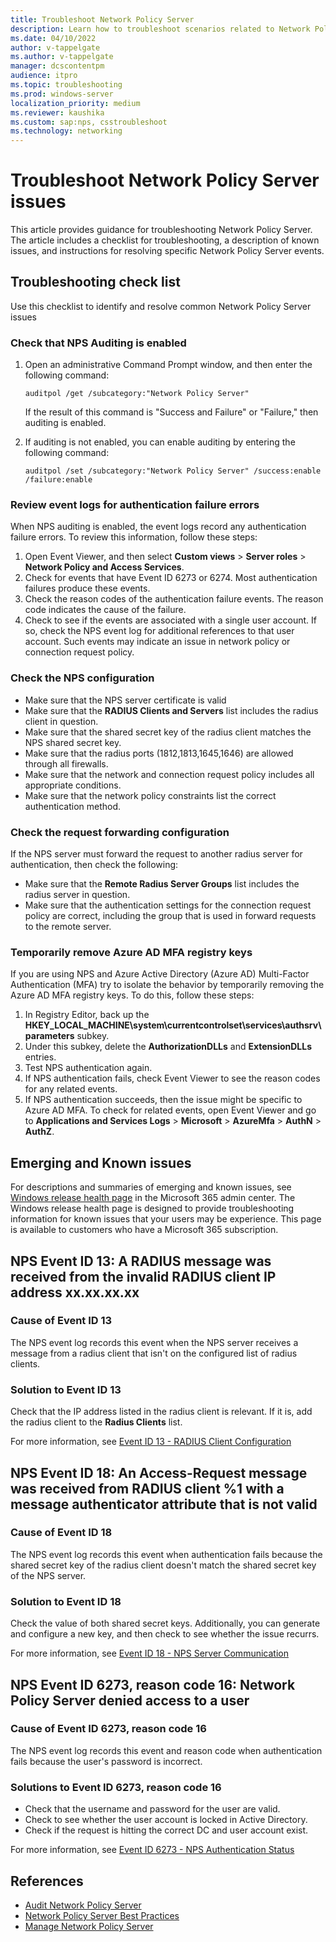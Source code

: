 ```yaml
---
title: Troubleshoot Network Policy Server
description: Learn how to troubleshoot scenarios related to Network Policy Server (NPS).
ms.date: 04/10/2022
author: v-tappelgate
ms.author: v-tappelgate
manager: dcscontentpm
audience: itpro
ms.topic: troubleshooting
ms.prod: windows-server
localization_priority: medium
ms.reviewer: kaushika
ms.custom: sap:nps, csstroubleshoot
ms.technology: networking
---
```


# Troubleshoot Network Policy Server issues

This article provides guidance for troubleshooting Network Policy Server. The article includes a checklist for troubleshooting, a description of known issues, and instructions for resolving specific Network Policy Server events.

## Troubleshooting check list

Use this checklist to identify and resolve common Network Policy Server issues

### Check that NPS Auditing is enabled

1. Open an administrative Command Prompt window, and then enter the following command:

   ```console
   auditpol /get /subcategory:"Network Policy Server"
   ```

   If the result of this command is "Success and Failure" or "Failure," then auditing is enabled.

1. If auditing is not enabled, you can enable auditing by entering the following command:

   ```console
   auditpol /set /subcategory:"Network Policy Server" /success:enable /failure:enable
   ```

### Review event logs for authentication failure errors

When NPS auditing is enabled, the event logs record any authentication failure errors. To review this information, follow these steps:

1. Open Event Viewer, and then select **Custom views** > **Server roles** > **Network Policy and Access Services**.
1. Check for events that have Event ID 6273 or 6274. Most authentication failures produce these events.
1. Check the reason codes of the authentication failure events. The reason code indicates the cause of the failure.
1. Check to see if the events are associated with a single user account. If so, check the NPS event log for additional references to that user account. Such events may indicate an issue in network policy or connection request policy.

### Check the NPS configuration

- Make sure that the NPS server certificate is valid
- Make sure that the **RADIUS Clients and Servers** list includes the radius client in question.
- Make sure that the shared secret key of the radius client matches the NPS shared secret key.
- Make sure that the radius ports (1812,1813,1645,1646) are allowed through all firewalls.
- Make sure that the network and connection request policy includes all appropriate conditions.
- Make sure that the network policy constraints list the correct authentication method.

### Check the request forwarding configuration

If the NPS server must forward the request to another radius server for authentication, then check the following:

- Make sure that the **Remote Radius Server Groups** list includes the radius server in question.
- Make sure that the authentication settings for the connection request policy are correct, including the group that is used in forward requests to the remote server.

### Temporarily remove Azure AD MFA registry keys

If you are using NPS and Azure Active Directory (Azure AD) Multi-Factor Authentication (MFA) try to isolate the behavior by temporarily removing the Azure AD MFA registry keys. To do this, follow these steps:

1. In Registry Editor, back up the **HKEY_LOCAL_MACHINE\system\currentcontrolset\services\authsrv\parameters** subkey.
1. Under this subkey, delete the **AuthorizationDLLs** and **ExtensionDLLs** entries.
1. Test NPS authentication again.
1. If NPS authentication fails, check Event Viewer to see the reason codes for any related events.
1. If NPS authentication succeeds, then the issue might be specific to Azure AD MFA. To check for related events, open Event Viewer and go to **Applications and Services Logs** > **Microsoft** > **AzureMfa** > **AuthN** > **AuthZ**.

## Emerging and Known issues

For descriptions and summaries of emerging and known issues, see [Windows release health page](https://admin.microsoft.com/adminportal/home?#/windowsreleasehealth) in the Microsoft 365 admin center. The Windows release health page is designed to provide troubleshooting information for known issues that your users may be experience. This page is available to customers who have a Microsoft 365 subscription.

## NPS Event ID 13: A RADIUS message was received from the invalid RADIUS client IP address xx.xx.xx.xx

### Cause of Event ID 13

The NPS event log records this event when the NPS server receives a message from a radius client that isn't on the configured list of radius clients.

### Solution to Event ID 13

Check that the IP address listed in the radius client is relevant. If it is, add the radius client to the **Radius Clients** list.

For more information, see [Event ID 13 - RADIUS Client Configuration](/previous-versions/windows/it-pro/windows-server-2008-R2-and-2008/dd316135(v=ws.10))

## NPS Event ID 18: An Access-Request message was received from RADIUS client %1 with a message authenticator attribute that is not valid

### Cause of Event ID 18

The NPS event log records this event when authentication fails because the shared secret key of the radius client doesn't match the shared secret key of the NPS server.

### Solution to Event ID 18

Check the value of both shared secret keys. Additionally, you can generate and configure a new key, and then check to see whether the issue recurrs.

For more information, see [Event ID 18 - NPS Server Communication](/previous-versions/windows/it-pro/windows-server-2008-R2-and-2008/cc735343(v=ws.10))

## NPS Event ID 6273, reason code 16: Network Policy Server denied access to a user

### Cause of Event ID 6273, reason code 16

The NPS event log records this event and reason code when authentication fails because the user's password is incorrect.

### Solutions to Event ID 6273, reason code 16

- Check that the username and password for the user are valid.
- Check to see whether the user account is locked in Active Directory.
- Check if the request is hitting the correct DC and user account exist.

For more information, see [Event ID 6273 - NPS Authentication Status](/previous-versions/windows/it-pro/windows-server-2008-r2-and-2008/dd316172(v=ws.10))

## References

- [Audit Network Policy Server](/windows/security/threat-protection/auditing/audit-network-policy-server)
- [Network Policy Server Best Practices](/windows-server/networking/technologies/nps/nps-best-practices)
- [Manage Network Policy Server](/windows-server/networking/technologies/nps/nps-manage-top)
